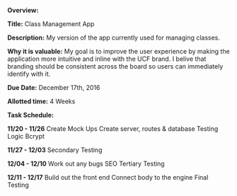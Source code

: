 **Overview:**

**Title:** 
Class Management App

**Description:**
My version of the app currently used for managing classes. 

**Why it is valuable:** 
My goal is to improve the user experience by making the application more intuitive and inline with the UCF brand. I belive that branding should be consistent across the board so users can immediately identify with it.

**Due Date:** 
December 17th, 2016

**Allotted time:**
4 Weeks

**Task Schedule:**

**11/20 - 11/26**
Create Mock Ups
Create server, routes & database 
Testing
Logic
Bcrypt

**11/27 - 12/03**
Secondary Testing

**12/04 - 12/10**
Work out any bugs
SEO
Tertiary Testing

**12/11 - 12/17**
Build out the front end
Connect body to the engine
Final Testing


			
			
				
			
					


